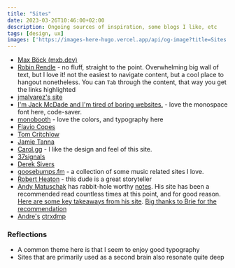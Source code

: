```yaml
---
title: "Sites"
date: 2023-03-26T10:46:00+02:00
description: Ongoing sources of inspiration, some blogs I like, etc
tags: [design, ux]
images: ['https://images-here-hugo.vercel.app/api/og-image?title=Sites']
---
```


- [Max Böck (mxb.dev)](https://mxb.dev/)
- [Robin Rendle](https://www.robinrendle.com/) - no fluff, straight to the point. Overwhelming big wall of text, but I love it! not the easiest to navigate content, but a cool place to hangout nonetheless. You can `Tab` through the content, that way you get the links highlighted
- [jmalvarez's site](https://www.jmalvarez.dev/)
- [I'm Jack McDade and I'm tired of boring websites.](https://www.jackmcdade.com/) - love the monospace font here, code-saver.
- [monobooth](https://moonbooth.com/hugo/) - love the colors, and typography here
- [Flavio Copes](https://flaviocopes.com/)
- [Tom Critchlow](https://tomcritchlow.com/)
- [Jamie Tanna](https://www.jvt.me/)
- [Carol.gg](https://carol.gg/) - I like the design and feel of this site.
- [37signals](https://37signals.com/)
- [Derek Sivers](https://sive.rs/)
- [goosebumps.fm](https://www.goosebumps.fm/curated/inspo) - a collection of some music related sites I love.
- [Robert Heaton](https://robertheaton.com/) - this dude is a great storyteller
- [Andy Matuschak](https://andymatuschak.org/) has rabbit-hole worthy [notes](https://notes.andymatuschak.org/About_these_notes). His site has been a recommended read countless times at this point, and for good reason. [Here are some key takeaways from his site](/andy). [Big thanks to Brie for the recommendation](https://twitter.com/zebriez/status/1657056237979324416?s=20)
- [Andre's](https://github.com/ahoendgen) [ctrxdmp](https://crtxdmp.com/)

### Reflections
- A common theme here is that I seem to enjoy good typography
- Sites that are primarily used as a second brain also resonate quite deep
